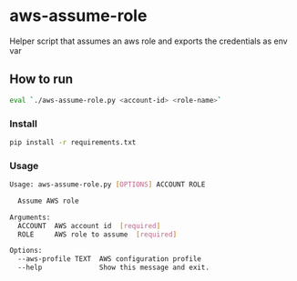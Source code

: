 # aws-assume-role

Helper script that assumes an aws role and exports the credentials as env var

## How to run

```sh
eval `./aws-assume-role.py <account-id> <role-name>`
```

### Install

```sh
pip install -r requirements.txt
```

### Usage

```sh
Usage: aws-assume-role.py [OPTIONS] ACCOUNT ROLE

  Assume AWS role

Arguments:
  ACCOUNT  AWS account id  [required]
  ROLE     AWS role to assume  [required]

Options:
  --aws-profile TEXT  AWS configuration profile
  --help              Show this message and exit.
```

